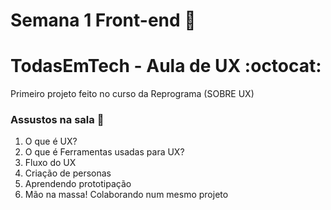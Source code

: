 # Semana 1 Front-end 💜
# TodasEmTech - Aula de UX  :octocat:
Primeiro projeto feito no curso da Reprograma (SOBRE UX)

### Assustos na sala  :metal:
1. O que é UX?
2. O que é Ferramentas usadas para UX?
3. Fluxo do UX 
5. Criação de personas
6. Aprendendo prototipação
7. Mão na massa! Colaborando num mesmo projeto 
